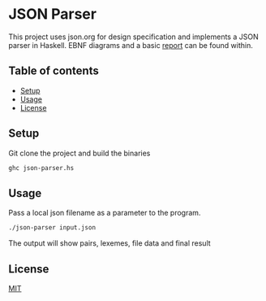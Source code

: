 # JSON Parser

This project uses json.org for design specification and implements a JSON parser in Haskell. EBNF diagrams and a basic [report](/report/report.pdf) can be found within.


## Table of contents
* [Setup](#setup)
* [Usage](#usage)
* [License](#license)



## Setup

Git clone the project and build the binaries 

```bash
ghc json-parser.hs
```

## Usage
Pass a local json filename as a parameter to the program.

```bash
./json-parser input.json
```

The output will show pairs, lexemes, file data and final result


## License
[MIT](https://choosealicense.com/licenses/mit/)